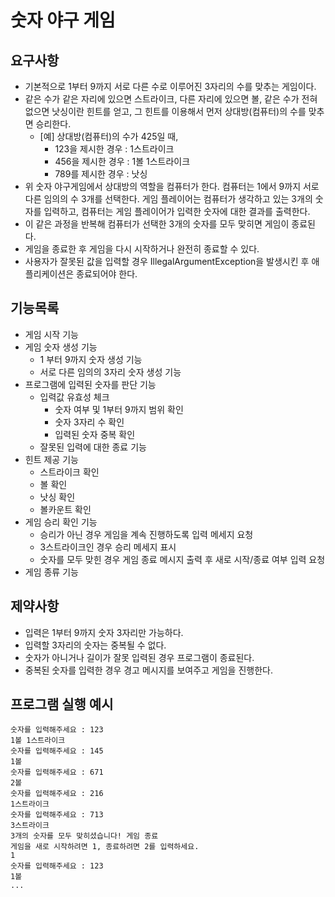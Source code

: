 # 숫자 야구 게임
## 요구사항
* 기본적으로 1부터 9까지 서로 다른 수로 이루어진 3자리의 수를 맞추는 게임이다.
* 같은 수가 같은 자리에 있으면 스트라이크, 다른 자리에 있으면 볼, 같은 수가 전혀 없으면 낫싱이란 힌트를 얻고, 그 힌트를 이용해서 먼저 상대방(컴퓨터)의 수를 맞추면 승리한다.
    * [예] 상대방(컴퓨터)의 수가 425일 때,
        * 123을 제시한 경우 : 1스트라이크
        * 456을 제시한 경우 : 1볼 1스트라이크
        * 789를 제시한 경우 : 낫싱
* 위 숫자 야구게임에서 상대방의 역할을 컴퓨터가 한다. 컴퓨터는 1에서 9까지 서로 다른 임의의 수 3개를 선택한다. 게임 플레이어는 컴퓨터가 생각하고 있는 3개의 숫자를 입력하고, 컴퓨터는 게임 플레이어가 입력한 숫자에 대한 결과를 출력한다.
* 이 같은 과정을 반복해 컴퓨터가 선택한 3개의 숫자를 모두 맞히면 게임이 종료된다.
* 게임을 종료한 후 게임을 다시 시작하거나 완전히 종료할 수 있다.
* 사용자가 잘못된 값을 입력할 경우 IllegalArgumentException을 발생시킨 후 애플리케이션은 종료되어야 한다.

## 기능목록
* 게임 시작 기능
* 게임 숫자 생성 기능
  * 1 부터 9까지 숫자 생성 기능
  * 서로 다른 임의의 3자리 숫자 생성 기능
* 프로그램에 입력된 숫자를 판단 기능
  * 입력값 유효성 체크
    * 숫자 여부 및 1부터 9까지 범위 확인
    * 숫자 3자리 수 확인
    * 입력된 숫자 중복 확인
  * 잘못된 입력에 대한 종료 기능
* 힌트 제공 기능
  * 스트라이크 확인
  * 볼 확인
  * 낫싱 확인
  * 볼카운트 확인
* 게임 승리 확인 기능
  * 승리가 아닌 경우 게임을 계속 진행하도록 입력 메세지 요청
  * 3스트라이크인 경우 승리 메세지 표시
  * 숫자를 모두 맞힌 경우 게임 종료 메시지 출력 후 새로 시작/종료 여부 입력 요청
* 게임 종류 기능

## 제약사항
* 입력은 1부터 9까지 숫자 3자리만 가능하다.
* 입력할 3자리의 숫자는 중복될 수 없다.
* 숫자가 아니거나 길이가 잘못 입력된 경우 프로그램이 종료된다.
* 중복된 숫자를 입력한 경우 경고 메시지를 보여주고 게임을 진행한다.

## 프로그램 실행 예시
```
숫자를 입력해주세요 : 123
1볼 1스트라이크
숫자를 입력해주세요 : 145
1볼
숫자를 입력해주세요 : 671
2볼
숫자를 입력해주세요 : 216
1스트라이크
숫자를 입력해주세요 : 713
3스트라이크
3개의 숫자를 모두 맞히셨습니다! 게임 종료
게임을 새로 시작하려면 1, 종료하려면 2를 입력하세요.
1
숫자를 입력해주세요 : 123
1볼
...
```